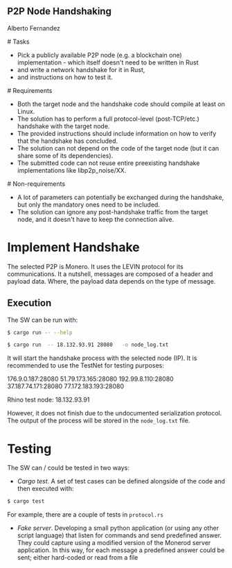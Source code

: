 ## P2P Node Handshaking

Alberto Fernandez

# Tasks
- Pick a publicly available P2P node (e.g. a blockchain one) implementation -
which itself doesn't need to be written in Rust
- and write a network handshake for it in Rust,
- and instructions on how to test it.

# Requirements

- Both the target node and the handshake code should compile at least on Linux.
- The solution has to perform a full protocol-level (post-TCP/etc.) handshake with the target node.
- The provided instructions should include information on how to verify that the handshake has concluded.
- The solution can not depend on the code of the target node (but it can share some of its dependencies).
- The submitted code can not reuse entire preexisting handshake implementations like libp2p_noise/XX.

# Non-requirements

- A lot of parameters can potentially be exchanged during the handshake, but only the mandatory ones need to be included.
- The solution can ignore any post-handshake traffic from the target node, and it doesn't have to keep the connection alive.

# Implement Handshake

The selected P2P is Monero. It uses the LEVIN protocol for its communications.
It a nutshell, messages are composed of a header and payload data. Where, the 
payload data depends on the type of message.


## Execution
The SW can be run with:
```sh
$ cargo run -- --help

$ cargo run  -- 18.132.93.91 28080   -o node_log.txt
```
It will start the handshake process with the selected node (IP). 
It is recommended to use the TestNet for testing purposes:

  176.9.0.187:28080
  51.79.173.165:28080
  192.99.8.110:28080
  37.187.74.171:28080
  77.172.183.193:28080

  Rhino test node: 18.132.93.91
    
However, it does not finish due to the undocumented 
serialization protocol.
The output of the process will be stored in the `node_log.txt` file.

# Testing

The SW can / could be tested in two ways:

- *Cargo test*. A set of test cases can be defined alongside of
the code and then executed with:
```sh
$ cargo test
```
For example, there are a couple of tests in `protocol.rs`

- *Fake server*. Developing a small python application (or using any other
script language) that listen for commands and send predefined answer. 
They could capture using a modified version of the Monerod server application.
In this way, for each message a predefined answer could be sent; either hard-coded
or read from a file



  

